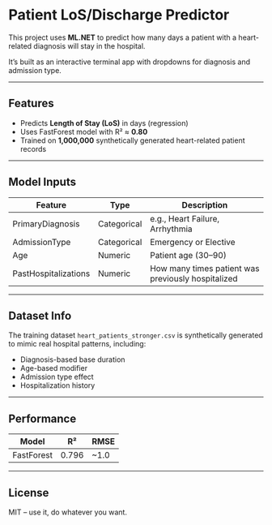 # Patient LoS/Discharge Predictor

This project uses **ML.NET** to predict how many days a patient with a heart-related diagnosis will stay in the hospital.

It’s built as an interactive terminal app with dropdowns for diagnosis and admission type.

---

## Features

- Predicts **Length of Stay (LoS)** in days (regression)
- Uses FastForest model with R² ≈ **0.80**
- Trained on **1,000,000** synthetically generated heart-related patient records
  
---

## Model Inputs

| Feature                | Type        | Description                           |
|------------------------|-------------|----------------------------------------|
| PrimaryDiagnosis       | Categorical | e.g., Heart Failure, Arrhythmia        |
| AdmissionType          | Categorical | Emergency or Elective                  |
| Age                    | Numeric     | Patient age (30–90)                    |
| PastHospitalizations   | Numeric     | How many times patient was previously hospitalized |

---

## Dataset Info

The training dataset `heart_patients_stronger.csv` is synthetically generated to mimic real hospital patterns, including:
- Diagnosis-based base duration
- Age-based modifier
- Admission type effect
- Hospitalization history

---

## Performance

| Model        | R²     | RMSE   |
|--------------|--------|--------|
| FastForest   | 0.796  | ~1.0   |

---

## License

MIT – use it, do whatever you want.
